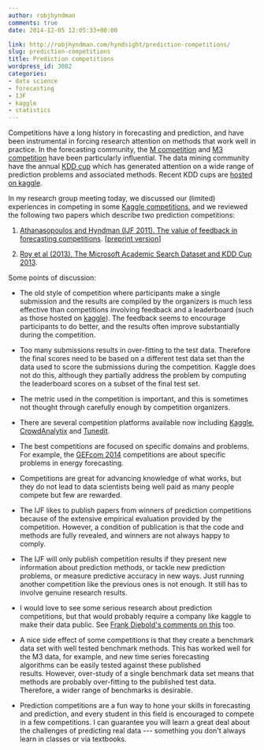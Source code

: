 ```yaml
---
author: robjhyndman
comments: true
date: 2014-12-05 12:05:33+00:00

link: http://robjhyndman.com/hyndsight/prediction-competitions/
slug: prediction-competitions
title: Prediction competitions
wordpress_id: 3082
categories:
- data science
- forecasting
- IJF
- kaggle
- statistics
---
```


Competitions have a long history in forecasting and prediction, and have been instrumental in forcing research attention on methods that work well in practice. In the forecasting community, the [M competition](http://forecasters.org/resources/time-series-data/m-competition/) and [M3 competition](http://forecasters.org/resources/time-series-data/m3-competition/) have been particularly influential. The data mining community have the annual [KDD cup](http://kdd.org/kdd-cup) which has generated attention on a wide range of prediction problems and associated methods. Recent KDD cups are [hosted on kaggle](https://www.kaggle.com/c/kdd-cup-2014-predicting-excitement-at-donors-choose).

In my research group meeting today, we discussed our (limited) experiences in competing in some [Kaggle competitions](https://www.kaggle.com/competitions), and we reviewed the following two papers which describe two prediction competitions:




    
  1. [Athanasopoulos and Hyndman (IJF 2011). The value of feedback in forecasting competitions](http://dx.doi.org/10.1016/j.ijforecast.2011.03.002). [[preprint version](/papers/kaggle.pdf)]

    
  2. [Roy et al (2013). The Microsoft Academic Search Dataset and KDD Cup 2013](http://www.kdd.org/kddcup2013/sites/default/files/papers/papers.pdf).



<!-- more -->Some points of discussion:


    
  * The old style of competition where participants make a single submission and the results are compiled by the organizers is much less effective than competitions involving feedback and a leaderboard (such as those hosted on [kaggle](http://www.kaggle.com)). The feedback seems to encourage participants to do better, and the results often improve substantially during the competition.

    
  * Too many submissions results in over-fitting to the test data. Therefore the final scores need to be based on a different test data set than the data used to score the submissions during the competition. Kaggle does not do this, although they partially address the problem by computing the leaderboard scores on a subset of the final test set.

    
  * The metric used in the competition is important, and this is sometimes not thought through carefully enough by competition organizers.

    
  * There are several competition platforms available now including [Kaggle](http://kaggle.com), [CrowdAnalytix](http://crowdanalytix.com) and [Tunedit](http://tunedit.org/).

    
  * The best competitions are focused on specific domains and problems. For example, the [GEFcom 2014](http://www.gefcom.org) competitions are about specific problems in energy forecasting.

    
  * Competitions are great for advancing knowledge of what works, but they do not lead to data scientists being well paid as many people compete but few are rewarded.

    
  * The IJF likes to publish papers from winners of prediction competitions because of the extensive empirical evaluation provided by the competition. However, a condition of publication is that the code and methods are fully revealed, and winners are not always happy to comply.

    
  * The IJF will only publish competition results if they present new information about prediction methods, or tackle new prediction problems, or measure predictive accuracy in new ways. Just running another competition like the previous ones is not enough. It still has to involve genuine research results.

    
  * I would love to see some serious research about prediction competitions, but that would probably require a company like kaggle to make their data public. See [Frank Diebold's comments on this](http://fxdiebold.blogspot.com.au/2014/04/on-kaggle-forecasting-competitions-part_28.html) too.

    
  * A nice side effect of some competitions is that they create a benchmark data set with well tested benchmark methods. This has worked well for the M3 data, for example, and new time series forecasting algorithms can be easily tested against these published results. However, over-study of a single benchmark data set means that methods are probably over-fitting to the published test data. Therefore, a wider range of benchmarks is desirable.

    
  * Prediction competitions are a fun way to hone your skills in forecasting and prediction, and every student in this field is encouraged to compete in a few competitions. I can guarantee you will learn a great deal about the challenges of predicting real data --- something you don't always learn in classes or via textbooks.


